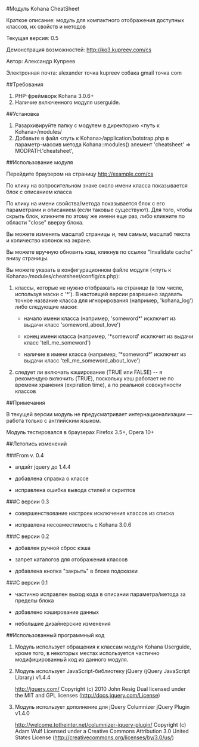 #Модуль Kohana CheatSheet

Краткое описание: модуль для компактного отображения доступных классов, их свойств и методов

Текущая версия: 0.5

Демонстрация возможностей: http://ko3.kupreev.com/cs

Автор: Александр Купреев

Электронная почта: alexander точка kupreev собака gmail точка com

##Требования

 1. PHP-фреймворк Kohana 3.0.6+
 2. Наличие включенного модуля userguide.

##Установка

 1. Разархивируйте папку с модулем в директорию <путь к Kohana>/modules/
 2. Добавьте в файл <путь к Kohana>/application/botstrap.php в параметр-массив метода Kohana::modules() элемент 
	'cheatsheet' => MODPATH.'cheatsheet',

##Использование модуля

Перейдите браузером на страницу http://example.com/cs

По клику на вопросительном знаке около имени класса показывается блок с описанием класса

По клику на имени свойства/метода показывается блок с его параметрами и описанием (если таковые существуют). Для того, чтобы скрыть блок, кликните по этому же имени еще раз, либо кликните по области "close" вверху блока.

Вы можете изменять масштаб страницы и, тем самым, масштаб текста и количество колонок на экране.

Вы можете вручную обновить кэш, кликнув по ссылке "Invalidate cache" внизу страницы.

Вы можете указать в конфигурационном файле модуля (<путь к Kohana>/modules/cheatsheet/config/cs.php):

 1. классы, которые не нужно отображать на странице (в том числе, используя маски с '*'). В настоящей версии разрешено задавать точное название класса для игнорирования (например, 'kohana_log') либо следующие маски:
     
	 * начало имени класса (например, 'someword\*' исключит из выдачи класс 'someword_about_love')
	 
     * конец имени класса (например, '\*someword' исключит из выдачи класс 'tell_me_someword')
	 
     * наличие в имени класса (например, '\*someword\*' исключит из выдачи класс 'tell_me_someword_about_love')
	 
 2. следует ли включать кэширование (TRUE или FALSE) -- я рекомендую включить (TRUE), поскольку кэш работает не по времени хранения (expiration time), а по реальной совокупности классов

##Примечания

В текущей версии модуль не предусматривает интернационализации — работа только с английским языком.

Модуль тестировался в браузерах Firefox 3.5+, Opera 10+

##Летопись изменений

###From v. 0.4

 * апдэйт jquery до 1.4.4
 
 * добавлена справка о классе
 
 * исправлена ошибка вывода стилей и скриптов
 
###С версии 0.3

 *  совершенствование настроек исключения классов из списка
	
 * исправлена несовместимость с Kohana 3.0.6

###С версии 0.2

 * добавлен ручной сброс кэша
 
 * запрет каталогов для отображения классов
 
 * добавлена кнопка "закрыть" в блоке подсказки

###С версии 0.1
  
  * частично исправлен выход кода в описании параметра/метода за пределы блока

  * добавлено кэширование данных
  
  * небольшие дизайнерские изменения

##Использованный программный код

 1. Модуль использует обращения к классам модуля Kohana Userguide, кроме того, в некоторых местах используется частично модифицированный код из данного модуля.

 2. Модуль использует JavaScript-библиотеку jQuery (jQuery JavaScript Library) v1.4.4
 
	http://jquery.com/
	Copyright (c) 2010 John Resig
	Dual licensed under the MIT and GPL licenses (http://docs.jquery.com/License)
	
 3. Модуль использует дополнение для jQuery Columnizer jQuery Plugin v1.4.0
 
	http://welcome.totheinter.net/columnizer-jquery-plugin/
	Copyright (c) Adam Wulf
	Licensed under a Creative Commons Attribution 3.0 United States License (http://creativecommons.org/licenses/by/3.0/us/)